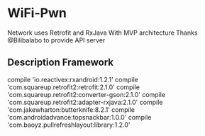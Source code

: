 # WiFi-Pwn
Network uses Retrofit and RxJava With MVP architecture
Thanks @Bilibalabo to provide API server
## Description Framework
compile 'io.reactivex:rxandroid:1.2.1'
compile 'com.squareup.retrofit2:retrofit:2.1.0'
compile 'com.squareup.retrofit2:converter-gson:2.1.0'
compile 'com.squareup.retrofit2:adapter-rxjava:2.1.0'
compile 'com.jakewharton:butterknife:8.2.1'
compile 'com.androidadvance:topsnackbar:1.0.0'
compile 'com.baoyz.pullrefreshlayout:library:1.2.0'
